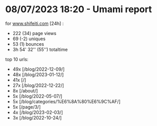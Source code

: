 # 08/07/2023 18:20 - Umami report
for www.shifeiti.com [24h] :

 - 222 (34) page views
 - 69 (-2) uniques
 - 53 (1) bounces
 - 3h 54' 32'' (55'') totaltime


top 10 urls:
 - 49x [/blog/2022-12-09/]
 - 48x [/blog/2023-01-12/]
 - 41x [/]
 - 27x [/blog/2022-12-22/]
 - 8x [/about/]
 - 5x [/blog/2022-05-07/]
 - 5x [/blog/categories/%E6%8A%80%E6%9C%AF/]
 - 5x [/page/3/]
 - 4x [/blog/2023-02-03/]
 - 3x [/blog/2022-10-24/]


